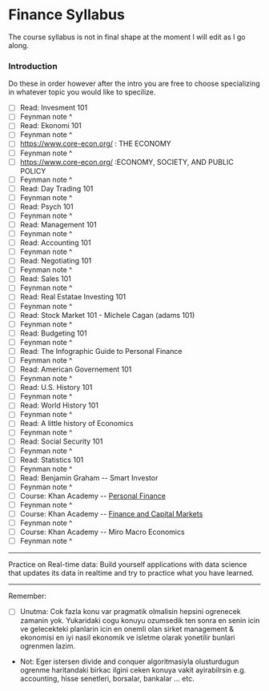 # Finance Syllabus

The course syllabus is not in final shape at the moment I will edit as I go along.

### Introduction

Do these in order however after the intro you are free to choose specializing in whatever topic you would like to specilize.

- [ ] Read: Invesment 101 
- [ ] Feynman note ^
- [ ] Read: Ekonomi 101 
- [ ] Feynman note ^
- [ ] https://www.core-econ.org/ : THE ECONOMY
- [ ] Feynman note ^
- [ ] https://www.core-econ.org/ :ECONOMY, SOCIETY, AND PUBLIC POLICY
- [ ] Feynman note ^
- [ ] Read: Day Trading 101 
- [ ] Feynman note ^
- [ ] Read: Psych 101 
- [ ] Feynman note ^
- [ ] Read: Management 101 
- [ ] Feynman note ^
- [ ] Read: Accounting 101 
- [ ] Feynman note ^
- [ ] Read: Negotiating 101 
- [ ] Feynman note ^
- [ ] Read: Sales 101
- [ ] Feynman note ^
- [ ] Read: Real Estatae Investing 101 
- [ ] Feynman note ^
- [ ] Read: Stock Market 101 - Michele Cagan (adams 101)
- [ ] Feynman note ^
- [ ] Read: Budgeting 101 
- [ ] Feynman note ^
- [ ] Read: The Infographic Guide to Personal Finance 
- [ ] Feynman note ^
- [ ] Read: American Governement 101
- [ ] Feynman note ^
- [ ] Read: U.S. History 101
- [ ] Feynman note ^
- [ ] Read: World History 101
- [ ] Feynman note ^
- [ ] Read: A little history of Economics
- [ ] Feynman note ^
- [ ] Read: Social Security 101
- [ ] Feynman note ^
- [ ] Read: Statistics 101 
- [ ] Feynman note ^
- [ ] Read: Benjamin Graham -- Smart Investor
- [ ] Feynman note ^
- [ ] Course: Khan Academy -- [Personal Finance](https://www.khanacademy.org/college-careers-more/personal-finance)
- [ ] Feynman note ^
- [ ] Course: Khan Academy -- [Finance and Capital Markets](https://www.khanacademy.org/economics-finance-domain/core-finance)
- [ ] Feynman note ^
- [ ] Course: Khan Academy -- Miro Macro Economics
- [ ] Feynman note ^

---

Practice on Real-time data: Build yourself applications with data science that updates its data in realtime and try to practice what you have learned.

---


Remember:

- [ ] Unutma: Cok fazla konu var pragmatik olmalisin hepsini ogrenecek zamanin yok. Yukaridaki cogu konuyu ozumsedik ten sonra en senin icin ve gelecekteki planlarin icin en onemli olan sirket management & ekonomisi en iyi nasil ekonomik ve isletme olarak yonetilir bunlari ogrenmen lazim.

- Not: Eger istersen divide and conquer algoritmasiyla olusturdugun ogrenme haritandaki birkac ilgini ceken konuya vakit ayirabilrsin e.g. accounting, hisse senetleri, borsalar, bankalar ... etc.
